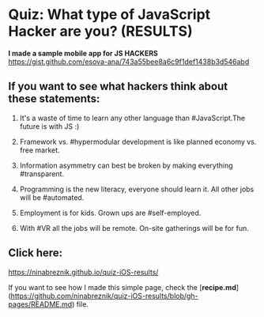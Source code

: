 # Quiz: What type of JavaScript Hacker are you? (RESULTS)

**I made a sample mobile app for JS HACKERS** https://gist.github.com/esova-ana/743a55bee8a6c9f1def1438b3d546abd

## If you want to see what hackers think about these statements:

1. It's a waste of time to learn any other language than #JavaScript.The future is with JS :)

2. Framework vs. #hypermodular development is like planned economy vs. free market.

3. Information asymmetry can best be broken by making everything #transparent.

4. Programming is the new literacy, everyone should learn it. All other jobs will be #automated.

5. Employment is for kids. Grown ups are #self-employed.

6. With #VR all the jobs will be remote. On-site gatherings will be for fun.

## Click here:
https://ninabreznik.github.io/quiz-iOS-results/

If you want to see how I made this simple page, check the [**recipe.md**] (https://github.com/ninabreznik/quiz-iOS-results/blob/gh-pages/README.md) file.
